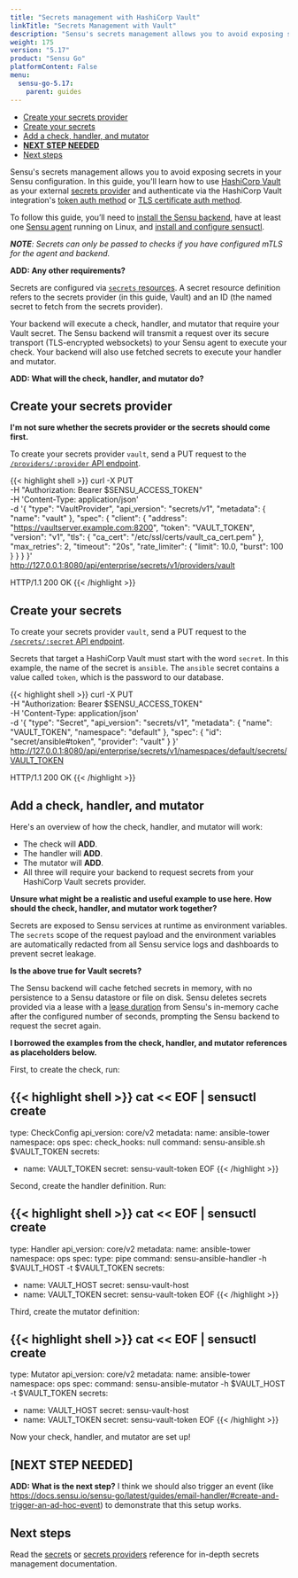 ```yaml
---
title: "Secrets management with HashiCorp Vault"
linkTitle: "Secrets Management with Vault"
description: "Sensu's secrets management allows you to avoid exposing secrets in your Sensu configuration. In this guide, you'll learn how to use HashiCorp Vault as your external secrets management provider and refer to external secrets in your Sensu configuration."
weight: 175
version: "5.17"
product: "Sensu Go"
platformContent: False
menu: 
  sensu-go-5.17:
    parent: guides
---
```


- [Create your secrets provider](#create-your-secrets-provider)
- [Create your secrets](#create-your-secrets)
- [Add a check, handler, and mutator](#add-a-check-handler-and-mutator)
- [**NEXT STEP NEEDED**](#next-step-needed)
- [Next steps](#next-steps)

Sensu's secrets management allows you to avoid exposing secrets in your Sensu configuration.
In this guide, you'll learn how to use [HashiCorp Vault][1] as your external [secrets provider][2] and authenticate via the HashiCorp Vault integration's [token auth method][3] or [TLS certificate auth method][4].

To follow this guide, you’ll need to [install the Sensu backend][5], have at least one [Sensu agent][11] running on Linux, and [install and configure sensuctl][7].

_**NOTE**: Secrets can only be passed to checks if you have configured mTLS for the agent and backend._

**ADD: Any other requirements?**

Secrets are configured via [`secrets` resources][8].
A secret resource definition refers to the secrets provider (in this guide, Vault) and an ID (the named secret to fetch from the secrets provider).

Your backend will execute a check, handler, and mutator that require your Vault secret.
The Sensu backend will transmit a request over its secure transport (TLS-encrypted websockets) to your Sensu agent to execute your check.
Your backend will also use fetched secrets to execute your handler and mutator.

**ADD: What will the check, handler, and mutator do?**

## Create your secrets provider

**I'm not sure whether the secrets provider or the secrets should come first.**

To create your secrets provider `vault`, send a PUT request to the [`/providers/:provider` API endpoint][13].

{{< highlight shell >}}
curl -X PUT \
-H "Authorization: Bearer $SENSU_ACCESS_TOKEN" \
-H 'Content-Type: application/json' \
-d '{
  "type": "VaultProvider",
  "api_version": "secrets/v1",
  "metadata": {
    "name": "vault"
  },
  "spec": {
    "client": {
      "address": "https://vaultserver.example.com:8200",
      "token": "VAULT_TOKEN",
      "version": "v1",
      "tls": {
        "ca_cert": "/etc/ssl/certs/vault_ca_cert.pem"
      },
      "max_retries": 2,
      "timeout": "20s",
      "rate_limiter": {
        "limit": 10.0,
        "burst": 100
      }
    }
  }
}' \
http://127.0.0.1:8080/api/enterprise/secrets/v1/providers/vault

HTTP/1.1 200 OK
{{< /highlight >}}

## Create your secrets

To create your secrets provider `vault`, send a PUT request to the [`/secrets/:secret` API endpoint][14].

Secrets that target a HashiCorp Vault must start with the word `secret`.
In this example, the name of the secret is `ansible`.
The `ansible` secret contains a value called `token`, which is the password to our database.

{{< highlight shell >}}
curl -X PUT \
-H "Authorization: Bearer $SENSU_ACCESS_TOKEN" \
-H 'Content-Type: application/json' \
-d '{
  "type": "Secret",
  "api_version": "secrets/v1",
  "metadata": {
    "name": "VAULT_TOKEN",
    "namespace": "default"
  },
  "spec": {
    "id": "secret/ansible#token",
    "provider": "vault"
  }
}' \
http://127.0.0.1:8080/api/enterprise/secrets/v1/namespaces/default/secrets/VAULT_TOKEN

HTTP/1.1 200 OK
{{< /highlight >}}

## Add a check, handler, and mutator

Here's an overview of how the check, handler, and mutator will work:

- The check will **ADD**.
- The handler will **ADD**.
- The mutator will **ADD**.
- All three will require your backend to request secrets from your HashiCorp Vault secrets provider.

**Unsure what might be a realistic and useful example to use here. How should the check, handler, and mutator work together?**

Secrets are exposed to Sensu services at runtime as environment variables.
The `secrets` scope of the request payload and the environment variables are automatically redacted from all Sensu service logs and dashboards to prevent secret leakage.

**Is the above true for Vault secrets?**

The Sensu backend will cache fetched secrets in memory, with no persistence to a Sensu datastore or file on disk.
Sensu deletes secrets provided via a lease with a [lease duration][12] from Sensu's in-memory cache after the configured number of seconds, prompting the Sensu backend to request the secret again.

**I borrowed the examples from the check, handler, and mutator references as placeholders below.**

First, to create the check, run:

{{< highlight shell >}}
cat << EOF | sensuctl create
---
type: CheckConfig
api_version: core/v2
metadata:
  name: ansible-tower
  namespace: ops
spec:
  check_hooks: null
  command: sensu-ansible.sh $VAULT_TOKEN
  secrets:
  - name: VAULT_TOKEN
    secret: sensu-vault-token
EOF
{{< /highlight >}}

Second, create the handler definition. Run:

{{< highlight shell >}}
cat << EOF | sensuctl create
---
type: Handler 
api_version: core/v2 
metadata:
  name: ansible-tower
  namespace: ops
spec: 
  type: pipe
  command: sensu-ansible-handler -h $VAULT_HOST -t $VAULT_TOKEN
  secrets:
  - name: VAULT_HOST
    secret: sensu-vault-host
  - name: VAULT_TOKEN
    secret: sensu-vault-token
EOF
{{< /highlight >}}

Third, create the mutator definition:

{{< highlight shell >}}
cat << EOF | sensuctl create
---
type: Mutator 
api_version: core/v2 
metadata:
  name: ansible-tower
  namespace: ops
spec: 
  command: sensu-ansible-mutator -h $VAULT_HOST -t $VAULT_TOKEN
  secrets:
  - name: VAULT_HOST
    secret: sensu-vault-host
  - name: VAULT_TOKEN
    secret: sensu-vault-token
EOF
{{< /highlight >}}

Now your check, handler, and mutator are set up!

## [NEXT STEP NEEDED]

**ADD: What is the next step?** I think we should also trigger an event (like https://docs.sensu.io/sensu-go/latest/guides/email-handler/#create-and-trigger-an-ad-hoc-event) to demonstrate that this setup works.

## Next steps

Read the [secrets][9] or [secrets providers][10] reference for in-depth secrets management documentation.


[1]: https://www.vaultproject.io/docs/what-is-vault/
[2]: ../../reference/secrets-providers/
[3]: https://www.vaultproject.io/docs/auth/token/
[4]: https://www.vaultproject.io/api/auth/cert/index.html
[5]: ../../installation/install-sensu/#install-the-sensu-backend
[6]: ../../installation/install-sensu/#install-sensu-agents
[7]: ../../installation/install-sensu/#install-sensuctl
[8]: ../../api/secrets/
[9]: ../../reference/secrets/
[10]: ../../reference/secrets-providers/
[11]: ../../installation/install-sensu/#install-sensu-agents
[12]: https://www.vaultproject.io/docs/concepts/lease.html#lease-durations-and-renewal
[13]: ../../api/secrets#providers-provider-put
[14]: ../../api/secrets#secrets-secret-put
